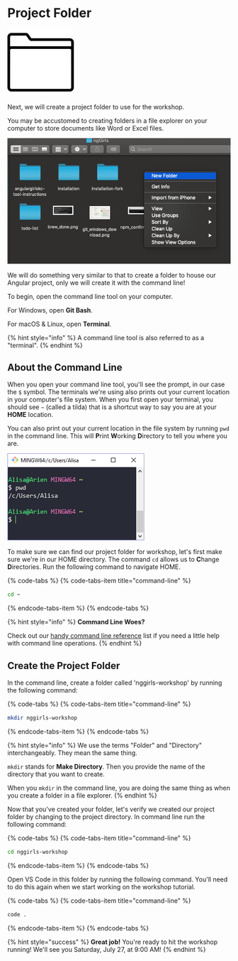 # Project Folder

![](../.gitbook/assets/folder.png)

Next, we will create a project folder to use for the workshop. 

You may be accustomed to creating folders in a file explorer on your computer to store documents like Word or Excel files. 

![Create Folder](../.gitbook/assets/create_folder.png)

We will do something very similar to that to create a folder to house our Angular project, only we will create it with the command line!

To begin, open the command line tool on your computer. 

For Windows, open **Git Bash**. 

For macOS & Linux, open **Terminal**. 

{% hint style="info" %}
A command line tool is also referred to as a "terminal".
{% endhint %}

## About the Command Line
When you open your command line tool, you'll see the prompt, in our case the `$` symbol. The terminals we're using also prints out your current location in your computer's file system. When you first open your terminal, you should see `~` \(called a tilda\) that is a shortcut way to say you are at your **HOME** location.

You can also print out your current location in the file system by running `pwd` in the command line. This will **P**rint **W**orking **D**irectory to tell you where you are.

![](../.gitbook/assets/cmd-overview.png)

To make sure we can find our project folder for workshop, let's first make sure we're in our HOME directory. The command `cd` allows us to **C**hange **D**irectories. Run the following command to navigate HOME.

{% code-tabs %}
{% code-tabs-item title="command-line" %}
```bash
cd ~
```
{% endcode-tabs-item %}
{% endcode-tabs %}

{% hint style="info" %}
**Command Line Woes?**

Check out our [handy command line reference](../tips/tips.md) list if you need a little help with command line operations.
{% endhint %}

## Create the Project Folder
In the command line, create a folder called 'nggirls-workshop' by running the following command:

{% code-tabs %}
{% code-tabs-item title="command-line" %}
```bash
mkdir nggirls-workshop
```
{% endcode-tabs-item %}
{% endcode-tabs %}

{% hint style="info" %}
We use the terms "Folder" and "Directory" interchangeably. They mean the same thing.

`mkdir` stands for **Make Directory**. Then you provide the name of the directory that you want to create.

When you `mkdir` in the command line, you are doing the same thing as when you create a folder in a file explorer.
{% endhint %}

Now that you've created your folder, let's verify we created our project folder by changing to the project directory. In command line run the following command:

{% code-tabs %}
{% code-tabs-item title="command-line" %}
```bash
cd nggirls-workshop
```
{% endcode-tabs-item %}
{% endcode-tabs %}

Open VS Code in this folder by running the following command. You'll need to do this again when we start working on the workshop tutorial.

{% code-tabs %}
{% code-tabs-item title="command-line" %}
```bash
code .
```
{% endcode-tabs-item %}
{% endcode-tabs %}


{% hint style="success" %}
**Great job!**
You're ready to hit the workshop running! We'll see you Saturday, July 27, at 9:00 AM!
{% endhint %}

